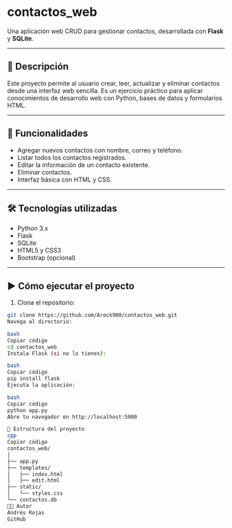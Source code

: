 ﻿# contactos_web
 
Una aplicación web CRUD para gestionar contactos, desarrollada con **Flask** y **SQLite**.

---

## 📝 Descripción

Este proyecto permite al usuario crear, leer, actualizar y eliminar contactos desde una interfaz web sencilla. Es un ejercicio práctico para aplicar conocimientos de desarrollo web con Python, bases de datos y formularios HTML.

---

## 🔧 Funcionalidades

- Agregar nuevos contactos con nombre, correo y teléfono.
- Listar todos los contactos registrados.
- Editar la información de un contacto existente.
- Eliminar contactos.
- Interfaz básica con HTML y CSS.

---

## 🛠 Tecnologías utilizadas

- Python 3.x
- Flask
- SQLite
- HTML5 y CSS3
- Bootstrap (opcional)

---

## ▶️ Cómo ejecutar el proyecto

1. Clona el repositorio:

```bash
git clone https://github.com/Arock900/contactos_web.git
Navega al directorio:

bash
Copiar código
cd contactos_web
Instala Flask (si no lo tienes):

bash
Copiar código
pip install flask
Ejecuta la aplicación:

bash
Copiar código
python app.py
Abre tu navegador en http://localhost:5000

📁 Estructura del proyecto
cpp
Copiar código
contactos_web/
│
├── app.py
├── templates/
│   ├── index.html
│   ├── edit.html
├── static/
│   └── styles.css
└── contactos.db
👨‍💻 Autor
Andrés Rojas
GitHub


